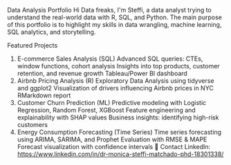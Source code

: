 Data Analysis Portfolio
Hi Data freaks, I'm Steffi, a data analyst trying to understand the real-world data with R, SQL, and Python.
The main purpose of this portfolio is to highlight my skills in data wrangling, machine learning, SQL analytics, and storytelling.

Featured Projects
1. E-commerce Sales Analysis (SQL)
Advanced SQL queries: CTEs, window functions, cohort analysis
Insights into top products, customer retention, and revenue growth
Tableau/Power BI dashboard
2. Airbnb Pricing Analysis (R)
Exploratory Data Analysis using tidyverse and ggplot2
Visualization of drivers influencing Airbnb prices in NYC
RMarkdown report
3. Customer Churn Prediction (ML)
Predictive modeling with Logistic Regression, Random Forest, XGBoost
Feature engineering and explainability with SHAP values
Business insights: identifying high-risk customers
4. Energy Consumption Forecasting (Time Series)
Time series forecasting using ARIMA, SARIMA, and Prophet
Evaluation with RMSE & MAPE
Forecast visualization with confidence intervals
📌 Contact
LinkedIn: https://www.linkedin.com/in/dr-monica-steffi-matchado-phd-18301338/

